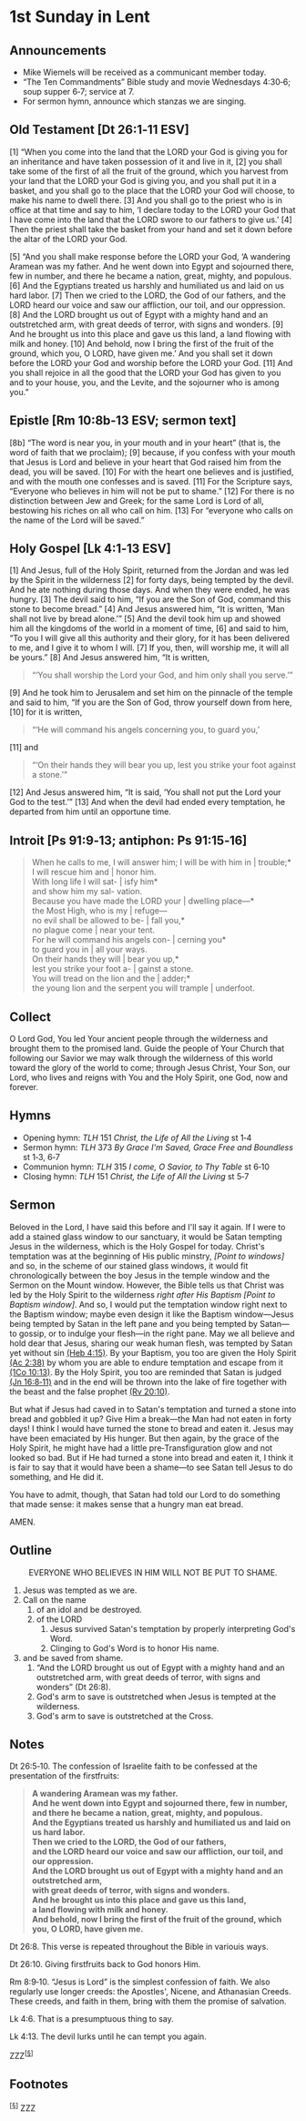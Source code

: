 <head>
<meta charset="utf-8">
<style>
</style>
<title>sermon</title>
</head>

# 1st Sunday in Lent

## Announcements

* Mike Wiemels will be received as a communicant member today.
* “The Ten Commandments” Bible study and movie Wednesdays 4:30‑6; soup supper 6‑7; service at 7.
* For sermon hymn, announce which stanzas we are singing.

## Old Testament [Dt 26:1‑11 ESV]

[1] “When you come into the land that the LORD your God is giving you for an inheritance and have taken possession of it and live in it, [2] you shall take some of the first of all the fruit of the ground, which you harvest from your land that the LORD your God is giving you, and you shall put it in a basket, and you shall go to the place that the LORD your God will choose, to make his name to dwell there. [3] And you shall go to the priest who is in office at that time and say to him, ‘I declare today to the LORD your God that I have come into the land that the LORD swore to our fathers to give us.’ [4] Then the priest shall take the basket from your hand and set it down before the altar of the LORD your God.

[5] “And you shall make response before the LORD your God, ‘A wandering Aramean was my father. And he went down into Egypt and sojourned there, few in number, and there he became a nation, great, mighty, and populous. [6] And the Egyptians treated us harshly and humiliated us and laid on us hard labor. [7] Then we cried to the LORD, the God of our fathers, and the LORD heard our voice and saw our affliction, our toil, and our oppression. [8] And the LORD brought us out of Egypt with a mighty hand and an outstretched arm, with great deeds of terror, with signs and wonders. [9] And he brought us into this place and gave us this land, a land flowing with milk and honey. [10] And behold, now I bring the first of the fruit of the ground, which you, O LORD, have given me.’ And you shall set it down before the LORD your God and worship before the LORD your God. [11] And you shall rejoice in all the good that the LORD your God has given to you and to your house, you, and the Levite, and the sojourner who is among you.”

## Epistle [Rm 10:8b‑13 ESV; sermon text]

[8b] “The word is near you, in your mouth and in your heart” (that is, the word of faith that we proclaim); [9] because, if you confess with your mouth that Jesus is Lord and believe in your heart that God raised him from the dead, you will be saved. [10] For with the heart one believes and is justified, and with the mouth one confesses and is saved. [11] For the Scripture says, “Everyone who believes in him will not be put to shame.” [12] For there is no distinction between Jew and Greek; for the same Lord is Lord of all, bestowing his riches on all who call on him. [13] For “everyone who calls on the name of the Lord will be saved.”

## Holy Gospel [Lk 4:1‑13 ESV]

[1] And Jesus, full of the Holy Spirit, returned from the Jordan and was led by the Spirit in the wilderness [2] for forty days, being tempted by the devil. And he ate nothing during those days. And when they were ended, he was hungry. [3] The devil said to him, “If you are the Son of God, command this stone to become bread.” [4] And Jesus answered him, “It is written, ‘Man shall not live by bread alone.’” [5] And the devil took him up and showed him all the kingdoms of the world in a moment of time, [6] and said to him, “To you I will give all this authority and their glory, for it has been delivered to me, and I give it to whom I will. [7] If you, then, will worship me, it will all be yours.” [8] And Jesus answered him, “It is written,

> “‘You shall worship the Lord your God, and him only shall you serve.’”

[9] And he took him to Jerusalem and set him on the pinnacle of the temple and said to him, “If you are the Son of God, throw yourself down from here, [10] for it is written,

> “‘He will command his angels concerning you, to guard you,’

[11] and

> “‘On their hands they will bear you up, lest you strike your foot against a stone.’”

[12] And Jesus answered him, “It is said, ‘You shall not put the Lord your God to the test.’” [13] And when the devil had ended every temptation, he departed from him until an opportune time.

## Introit [Ps 91:9‑13; antiphon: Ps 91:15‑16]

> When he calls to me, I will answer him; I will be with him in | trouble;*  
> I will rescue him and | honor him.  
> With long life I will sat- | isfy him*  
> and show him my sal- vation.  
> Because you have made the LORD your | dwelling place—*  
> the Most High, who is my | refuge—  
> no evil shall be allowed to be- | fall you,*  
> no plague come | near your tent.  
> For he will command his angels con- | cerning you*  
> to guard you in | all your ways.  
> On their hands they will | bear you up,*  
> lest you strike your foot a- | gainst a stone.  
> You will tread on the lion and the | adder;*  
> the young lion and the serpent you will trample | underfoot.

## Collect

O Lord God, You led Your ancient people through the wilderness and brought them to the promised land. Guide the people of Your Church that following our Savior we may walk through the wilderness of this world toward the glory of the world to come; through Jesus Christ, Your Son, our Lord, who lives and reigns with You and the Holy Spirit, one God, now and forever.

## Hymns

* Opening hymn: _TLH_ 151 _Christ, the Life of All the Living_ st 1‑4
* Sermon hymn: _TLH_ 373 _By Grace I'm Saved, Grace Free and Boundless_ st 1‑3, 6‑7
* Communion hymn: _TLH_ 315 _I come, O Savior, to Thy Table_ st 6‑10
* Closing hymn: _TLH_ 151 _Christ, the Life of All the Living_ st 5‑7

## Sermon

Beloved in the Lord, I have said this before and I'll say it again.
If I were to add a stained glass window to our sanctuary, it would be
Satan tempting Jesus in the wilderness, which is the Holy Gospel for today.
Christ's temptation was at the beginning of His public minstry,
_[Point to windows]_ and so, in the scheme of our stained glass windows, it would fit chronologically
between the boy Jesus in the temple window and the Sermon on the Mount window.
However, the Bible tells us that Christ was led by the Holy Spirit to the wilderness _right after His Baptism_
_[Point to Baptism window]_.
And so, I would put the temptation window right next to the Baptism window;
maybe even design it like the Baptism window—Jesus being tempted by Satan
in the left pane and you being tempted by Satan—to gossip, or to indulge your flesh—in the right pane.
May we all believe and hold dear that Jesus, sharing our weak human flesh,
was tempted by Satan yet without sin [(Heb 4:15)](http://www.esvbible.org/Hebrews+4:15/).
By your Baptism, you too are given the Holy Spirit [(Ac 2:38)](http://www.esvbible.org/Acts%202%3A38/) by whom you are able to endure temptation
and escape from it [(1Co 10:13)](http://www.esvbible.org/1%20Corinthians%2010%3A13/).
By the Holy Spirit, you too are reminded that Satan is judged [(Jn 16:8‑11)](http://www.esvbible.org/John%2016%3A8-11/)
and in the end will be thrown into the lake of fire together with the beast and the false prophet [(Rv 20:10)](http://www.esvbible.org/Revelation+20:10/).

But what if Jesus had caved in to Satan's temptation and turned a stone into bread and gobbled it up?
Give Him a break—the Man had not eaten in forty days!
I think I would have turned the stone to bread and eaten it.
Jesus may have been emaciated by His hunger.
But then again, by the grace of the Holy Spirit, he might have had a little
pre‑Transfiguration glow and not looked so bad.
But if He had turned a stone into bread and eaten it, I think it is fair to say
that it would have been a shame—to see Satan tell Jesus to do something, and He did it.

You have to admit, though, that Satan had told our Lord to do something that made sense: it makes sense that a hungry man eat bread.

AMEN.

## Outline

<center>EVERYONE WHO BELIEVES IN HIM WILL NOT BE PUT TO SHAME.</center>

1. Jesus was tempted as we are.
1. Call on the name
    1. of an idol and be destroyed.
    1. of the LORD
        1. Jesus survived Satan's temptation by properly interpreting God's Word.
        1. Clinging to God's Word is to honor His name.
1. and be saved from shame.
    1. “And the LORD brought us out of Egypt with a mighty hand and an outstretched arm, with great deeds of terror, with signs and wonders” (Dt 26:8).
    1. God's arm to save is outstretched when Jesus is tempted at the wilderness.
    1. God's arm to save is outstretched at the Cross.

## Notes

Dt 26:5‑10. The confession of Israelite faith to be confessed at the presentation of the firstfruits:

> **A wandering Aramean was my father.**  
> **And he went down into Egypt and sojourned there, few in number,**  
> **and there he became a nation, great, mighty, and populous.**  
> **And the Egyptians treated us harshly and humiliated us and laid on us hard labor.**  
> **Then we cried to the LORD, the God of our fathers,**  
> **and the LORD heard our voice and saw our affliction, our toil, and our oppression.**  
> **And the LORD brought us out of Egypt with a mighty hand and an outstretched arm,**  
> **with great deeds of terror, with signs and wonders.**  
> **And he brought us into this place and gave us this land,**  
> **a land flowing with milk and honey.**  
> **And behold, now I bring the first of the fruit of the ground, which you, O LORD, have given me.**

Dt 26:8. This verse is repeated throughout the Bible in variouis ways.

Dt 26:10. Giving firstfruits back to God honors Him.

Rm 8:9‑10. “Jesus is Lord” is the simplest confession of faith. We also regularly use longer creeds: the Apostles', Nicene, and Athanasian Creeds. These creeds, and faith in them, bring with them the promise of salvation.

Lk 4:6. That is a presumptuous thing to say.

Lk 4:13. The devil lurks until he can tempt you again.

ZZZ<sup>[<a name="id0002" href="#ftn.id0002">§</a>]</sup>

## Footnotes

<sup>[<a name="ftn.id0002" href="#id0002">§</a>]</sup>
ZZZ
